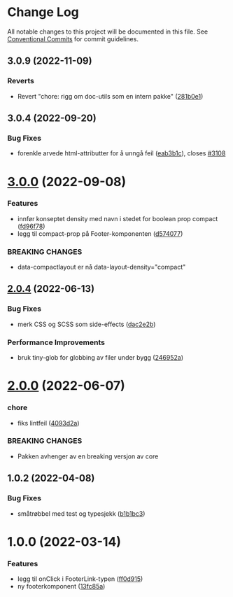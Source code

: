 # Change Log

All notable changes to this project will be documented in this file.
See [Conventional Commits](https://conventionalcommits.org) for commit guidelines.

## 3.0.9 (2022-11-09)

### Reverts

- Revert "chore: rigg om doc-utils som en intern pakke" ([281b0e1](https://github.com/fremtind/jokul/commit/281b0e1d7f0c6b077da45c7dd9f98a6fb218675a))

## 3.0.4 (2022-09-20)

### Bug Fixes

-   forenkle arvede html-attributter for å unngå feil ([eab3b1c](https://github.com/fremtind/jokul/commit/eab3b1ca687a2d1d959cd79ff082c57675db1929)), closes [#3108](https://github.com/fremtind/jokul/issues/3108)

# [3.0.0](https://github.com/fremtind/jokul/compare/@fremtind/jkl-footer-react@2.0.21...@fremtind/jkl-footer-react@3.0.0) (2022-09-08)

### Features

-   innfør konseptet density med navn i stedet for boolean prop compact ([fd96f78](https://github.com/fremtind/jokul/commit/fd96f78685ef9e3979dd43625491e868efbc3068))
-   legg til compact-prop på Footer-komponenten ([d574077](https://github.com/fremtind/jokul/commit/d574077dfeb823cc953b32880f719aefa39a2ce0))

### BREAKING CHANGES

-   data-compactlayout er nå data-layout-density="compact"

## [2.0.4](https://github.com/fremtind/jokul/compare/@fremtind/jkl-footer-react@2.0.3...@fremtind/jkl-footer-react@2.0.4) (2022-06-13)

### Bug Fixes

-   merk CSS og SCSS som side-effects ([dac2e2b](https://github.com/fremtind/jokul/commit/dac2e2b5f4d1b31485821bf6ad8ec4c7c2769cca))

### Performance Improvements

-   bruk tiny-glob for globbing av filer under bygg ([246952a](https://github.com/fremtind/jokul/commit/246952ae75afe20bcf0d007a0a068b76b114f9a6))

# [2.0.0](https://github.com/fremtind/jokul/compare/@fremtind/jkl-footer-react@1.0.9...@fremtind/jkl-footer-react@2.0.0) (2022-06-07)

### chore

-   fiks lintfeil ([4093d2a](https://github.com/fremtind/jokul/commit/4093d2a2ae7bbe0d30de882b9f5d144e8e77cede))

### BREAKING CHANGES

-   Pakken avhenger av en breaking versjon av core

## 1.0.2 (2022-04-08)

### Bug Fixes

-   småtrøbbel med test og typesjekk ([b1b1bc3](https://github.com/fremtind/jokul/commit/b1b1bc3eeb0fade11f8c19d9c1d6170ad808ef6d))

# 1.0.0 (2022-03-14)

### Features

-   legg til onClick i FooterLink-typen ([ff0d915](https://github.com/fremtind/jokul/commit/ff0d91529c9d42b9e2c651e833cf62e1a464dedd))
-   ny footerkomponent ([13fc85a](https://github.com/fremtind/jokul/commit/13fc85ae2969f42c3197a03410fb6cdaaa70c624))
